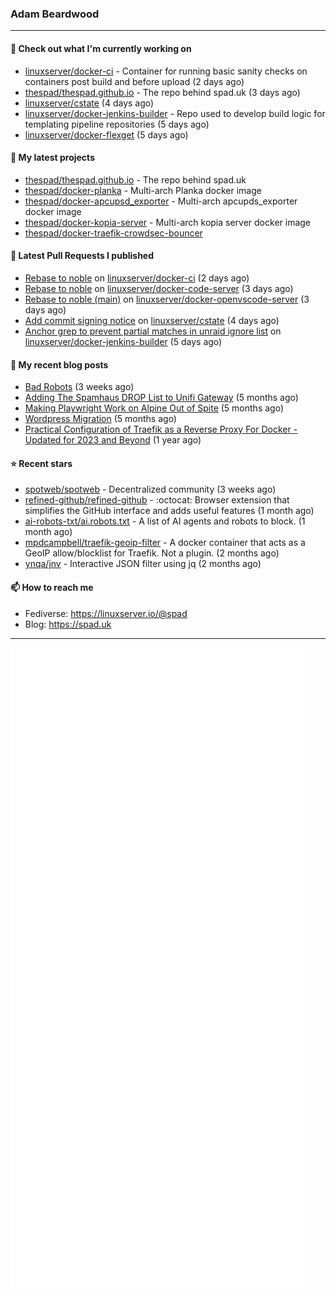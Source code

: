 ### Adam Beardwood
---
#### 👷 Check out what I'm currently working on

- [linuxserver/docker-ci](https://github.com/linuxserver/docker-ci) - Container for running basic sanity checks on containers post build and before upload (2 days ago)
- [thespad/thespad.github.io](https://github.com/thespad/thespad.github.io) - The repo behind spad.uk (3 days ago)
- [linuxserver/cstate](https://github.com/linuxserver/cstate) (4 days ago)
- [linuxserver/docker-jenkins-builder](https://github.com/linuxserver/docker-jenkins-builder) - Repo used to develop build logic for templating pipeline repositories (5 days ago)
- [linuxserver/docker-flexget](https://github.com/linuxserver/docker-flexget) (5 days ago)

#### 🌱 My latest projects

- [thespad/thespad.github.io](https://github.com/thespad/thespad.github.io) - The repo behind spad.uk
- [thespad/docker-planka](https://github.com/thespad/docker-planka) - Multi-arch Planka docker image
- [thespad/docker-apcupsd_exporter](https://github.com/thespad/docker-apcupsd_exporter) - Multi-arch apcupds_exporter docker image
- [thespad/docker-kopia-server](https://github.com/thespad/docker-kopia-server) - Multi-arch kopia server docker image 
- [thespad/docker-traefik-crowdsec-bouncer](https://github.com/thespad/docker-traefik-crowdsec-bouncer)

#### 🔨 Latest Pull Requests I published

- [Rebase to noble](https://github.com/linuxserver/docker-ci/pull/47) on [linuxserver/docker-ci](https://github.com/linuxserver/docker-ci) (2 days ago)
- [Rebase to noble](https://github.com/linuxserver/docker-code-server/pull/184) on [linuxserver/docker-code-server](https://github.com/linuxserver/docker-code-server) (3 days ago)
- [Rebase to noble (main)](https://github.com/linuxserver/docker-openvscode-server/pull/32) on [linuxserver/docker-openvscode-server](https://github.com/linuxserver/docker-openvscode-server) (3 days ago)
- [Add commit signing notice](https://github.com/linuxserver/cstate/pull/232) on [linuxserver/cstate](https://github.com/linuxserver/cstate) (4 days ago)
- [Anchor grep to prevent partial matches in unraid ignore list](https://github.com/linuxserver/docker-jenkins-builder/pull/275) on [linuxserver/docker-jenkins-builder](https://github.com/linuxserver/docker-jenkins-builder) (5 days ago)

#### 📜 My recent blog posts

- [Bad Robots](https://www.spad.uk/posts/bad-robots/) (3 weeks ago)
- [Adding The Spamhaus DROP List to Unifi Gateway](https://www.spad.uk/posts/adding-spamhaus-drop-list-to-unifi-gateway/) (5 months ago)
- [Making Playwright Work on Alpine Out of Spite](https://www.spad.uk/posts/making-playwright-work-on-alpine-out-of-spite/) (5 months ago)
- [Wordpress Migration](https://www.spad.uk/posts/wordpress-migration/) (5 months ago)
- [Practical Configuration of Traefik as a Reverse Proxy For Docker - Updated for 2023 and Beyond](https://www.spad.uk/posts/practical-configuration-of-traefik-as-a-reverse-proxy-for-docker-updated-for-2023/) (1 year ago)

#### ⭐ Recent stars

- [spotweb/spotweb](https://github.com/spotweb/spotweb) - Decentralized community (3 weeks ago)
- [refined-github/refined-github](https://github.com/refined-github/refined-github) - :octocat: Browser extension that simplifies the GitHub interface and adds useful features (1 month ago)
- [ai-robots-txt/ai.robots.txt](https://github.com/ai-robots-txt/ai.robots.txt) - A list of AI agents and robots to block. (1 month ago)
- [mpdcampbell/traefik-geoip-filter](https://github.com/mpdcampbell/traefik-geoip-filter) - A docker container that acts as a GeoIP allow/blocklist for Traefik. Not a plugin. (2 months ago)
- [ynqa/jnv](https://github.com/ynqa/jnv) - Interactive JSON filter using jq (2 months ago)

#### 📫 How to reach me
- Fediverse: https://linuxserver.io/@spad
- Blog: https://spad.uk
---
<img src="https://raw.githubusercontent.com/thespad/thespad/main/github-metrics.svg">

